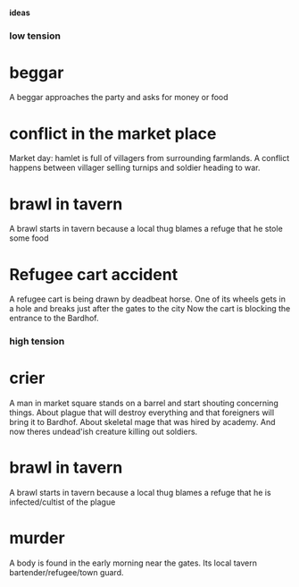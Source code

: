 #### ideas

### low tension

# beggar

A beggar approaches the party and asks for money or food

# conflict in the market place

Market day: hamlet is full of villagers from surrounding farmlands.
A conflict happens between villager selling turnips and soldier heading to war.

# brawl in tavern

A brawl starts in tavern because a local thug blames a refuge that he stole some food

# Refugee cart accident

A refugee cart is being drawn by deadbeat horse. One of its wheels gets in a hole and breaks just after the gates to the city
Now the cart is blocking the entrance to the Bardhof.

### high tension

# crier

A man in market square stands on a barrel and start shouting concerning things.
About plague that will destroy everything and that foreigners will bring it to Bardhof.
About skeletal mage that was hired by academy. And now theres undead'ish creature killing out soldiers.

# brawl in tavern

A brawl starts in tavern because a local thug blames a refuge that he is infected/cultist of the plague

# murder

A body is found in the early morning near the gates. Its local tavern bartender/refugee/town guard.

